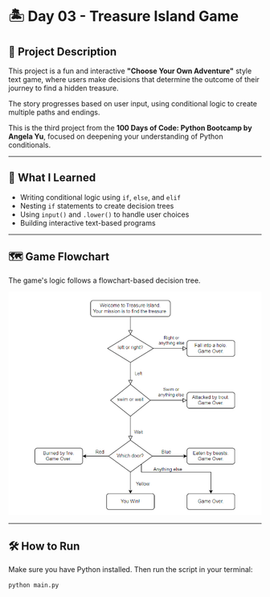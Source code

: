 # 🏝️ Day 03 - Treasure Island Game

## 📌 Project Description

This project is a fun and interactive **"Choose Your Own Adventure"** style text game, where users make decisions that determine the outcome of their journey to find a hidden treasure.

The story progresses based on user input, using conditional logic to create multiple paths and endings.

This is the third project from the **100 Days of Code: Python Bootcamp by Angela Yu**, focused on deepening your understanding of Python conditionals.

---

## 🎯 What I Learned

- Writing conditional logic using `if`, `else`, and `elif`
- Nesting `if` statements to create decision trees
- Using `input()` and `.lower()` to handle user choices
- Building interactive text-based programs

---

## 🗺️ Game Flowchart

The game's logic follows a flowchart-based decision tree.

![Game Flowchart](flowchart.png)

---

## 🛠 How to Run

Make sure you have Python installed. Then run the script in your terminal:

```bash
python main.py
